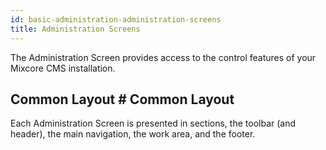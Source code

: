 ```yaml
---
id: basic-administration-administration-screens
title: Administration Screens
---
```

The Administration Screen provides access to the control features of your Mixcore CMS installation.

## Common Layout # Common Layout
Each Administration Screen is presented in sections, the toolbar (and header), the main navigation, the work area, and the footer.